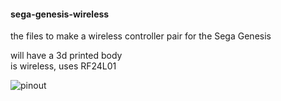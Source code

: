 #### sega-genesis-wireless  
the files to make a wireless controller pair for the Sega Genesis  

will have a 3d printed body  
is wireless, uses RF24L01  

![pinout](/images/genesis_joyxtick.jpg)  
